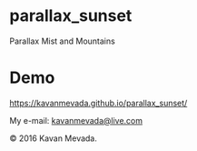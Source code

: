 # parallax_sunset
Parallax Mist and Mountains

# Demo
https://kavanmevada.github.io/parallax_sunset/

My e-mail: kavanmevada@live.com

© 2016 Kavan Mevada.

